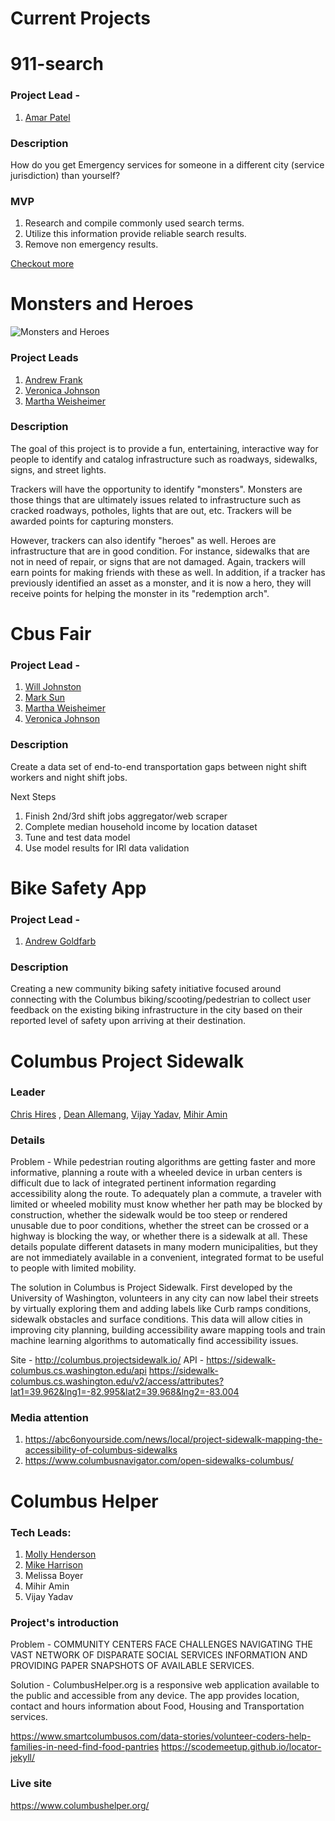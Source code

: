 # Current Projects

911-search
==
### Project Lead -
1. [Amar Patel](https://www.linkedin.com/in/amarpatelohio/)

### Description
How do you get Emergency services for someone in a different city (service jurisdiction) than yourself?

### MVP 
1. Research and compile commonly used search terms.
2. Utilize this information provide reliable search results.
3. Remove non emergency results.

[Checkout more](https://docs.google.com/presentation/d/1JfDPw5MaKr33Pss_CmyVFY9A6-aaXqafCCbcZSFFNwY/edit?usp=sharing)


Monsters and Heroes
==
![Monsters and Heroes](https://repository-images.githubusercontent.com/247468926/4f0b5080-66a5-11ea-9ffb-2c30cc90b43b)

### Project Leads
1. [Andrew Frank](https://www.linkedin.com/in/andrewjfrank/)
2. [Veronica Johnson](https://www.linkedin.com/in/veronica-johnson-9794b5177/)
3. [Martha Weisheimer](https://www.linkedin.com/in/marthaweisheimer/)

### Description
The goal of this project is to provide a fun, entertaining, interactive way for people to identify and catalog infrastructure such as roadways, sidewalks, signs, and street lights. 

Trackers will have the opportunity to identify "monsters". Monsters are those things that are ultimately issues related to infrastructure such as cracked roadways, potholes, lights that are out, etc. Trackers will be awarded points for capturing monsters.

However, trackers can also identify "heroes" as well. Heroes are infrastructure that are in good condition. For instance, sidewalks that are not in need of repair, or signs that are not damaged. Again, trackers will earn points for making friends with these as well. In addition, if a tracker has previously identified an asset as a monster, and it is now a hero, they will receive points for helping the monster in its "redemption arch".

Cbus Fair
==
### Project Lead -
1. [Will Johnston](https://www.linkedin.com/in/chefwill/)
2. [Mark Sun](https://www.linkedin.com/in/marksunmba/)
3. [Martha Weisheimer]()
4. [Veronica Johnson]()

### Description
Create a data set of end-to-end transportation gaps between night shift workers and night shift jobs.

Next Steps
1. Finish 2nd/3rd shift jobs aggregator/web scraper
2. Complete median household income by location dataset
3. Tune and test data model 
4. Use model results for IRl data validation

Bike Safety App
==
### Project Lead -
1. [Andrew Goldfarb](https://www.linkedin.com/in/andrew-goldfarb-158a05107/)

### Description
Creating a new community biking safety initiative focused around connecting with the Columbus biking/scooting/pedestrian to collect user feedback on the existing biking infrastructure in the city based on their reported level of safety upon arriving at their destination.

 Columbus Project Sidewalk
==
### Leader

[Chris Hires](https://www.linkedin.com/in/christopherrhires) ,
[Dean Allemang](https://www.linkedin.com/in/dean-allemang-96218), [Vijay Yadav](https://www.linkedin.com/in/vejay/), [Mihir Amin](https://www.linkedin.com/in/mihir-amin-46910540/)

### Details

Problem - While pedestrian routing algorithms are getting faster and more informative, planning a route with a wheeled device in urban centers is difficult due to lack of integrated pertinent information regarding accessibility along the route. To adequately plan a commute, a traveler with limited or wheeled mobility must know whether her path may be blocked by construction, whether the sidewalk would be too steep or rendered unusable due to poor conditions, whether the street can be crossed or a highway is blocking the way, or whether there is a sidewalk at all. These details populate different datasets in many modern municipalities, but they are not immediately available in a convenient, integrated format to be useful to people with limited mobility. 

The solution in Columbus is Project Sidewalk. First developed by the University of Washington, volunteers in any city can now label their streets by virtually exploring them and adding labels like Curb ramps conditions, sidewalk obstacles and surface conditions. This data will allow cities in improving city planning, building accessibility aware mapping tools and train machine learning algorithms to automatically find accessibility issues.

Site - http://columbus.projectsidewalk.io/
API - https://sidewalk-columbus.cs.washington.edu/api
https://sidewalk-columbus.cs.washington.edu/v2/access/attributes?lat1=39.962&lng1=-82.995&lat2=39.968&lng2=-83.004

### Media attention
1. https://abc6onyourside.com/news/local/project-sidewalk-mapping-the-accessibility-of-columbus-sidewalks
2. https://www.columbusnavigator.com/open-sidewalks-columbus/


Columbus Helper
==
### Tech Leads: 
1. [Molly Henderson]()
2. [Mike Harrison]()
3. Melissa Boyer
4. Mihir Amin
5. Vijay Yadav

### Project's introduction
Problem - COMMUNITY CENTERS FACE CHALLENGES NAVIGATING THE VAST NETWORK OF DISPARATE SOCIAL SERVICES INFORMATION AND PROVIDING PAPER SNAPSHOTS OF AVAILABLE SERVICES. 

Solution - ColumbusHelper.org is a responsive web application available to the public and accessible from any device. The app provides location, contact and hours information about Food, Housing and Transportation services.

https://www.smartcolumbusos.com/data-stories/volunteer-coders-help-families-in-need-find-food-pantries
https://scodemeetup.github.io/locator-jekyll/

### Live site
https://www.columbushelper.org/
